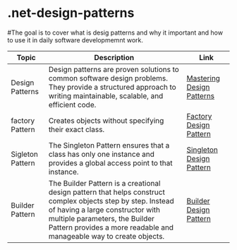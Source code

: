 # .net-design-patterns

#The goal is to cover what is desig patterns and why it important and how to use it in daily software developmemnt work.

|Topic          | Description   | Link |
| ------------- | ------------- | ----- |
| Design Patterns  | Design patterns are proven solutions to common software design problems. They provide a structured approach to writing maintainable, scalable, and efficient code.  | [Mastering Design Patterns](https://www.linkedin.com/feed/update/urn:li:activity:7305428658792402944)|
| factory Pattern  | Creates objects without specifying their exact class.   | [Factory Design Pattern](https://www.linkedin.com/feed/update/urn:li:activity:7305851570796093440/)|
| Sigleton Pattern | The Singleton Pattern ensures that a class has only one instance and provides a global access point to that instance.| [Singleton Design Pattern](https://www.linkedin.com/feed/update/urn:li:share:7306237556377985027/)|
| Builder Pattern | The Builder Pattern is a creational design pattern that helps construct complex objects step by step. Instead of having a large constructor with multiple parameters, the Builder Pattern provides a more readable and manageable way to create objects.| [Builder Design Pattern](https://www.linkedin.com/feed/update/urn:li:share:7307290064210878465/)|

